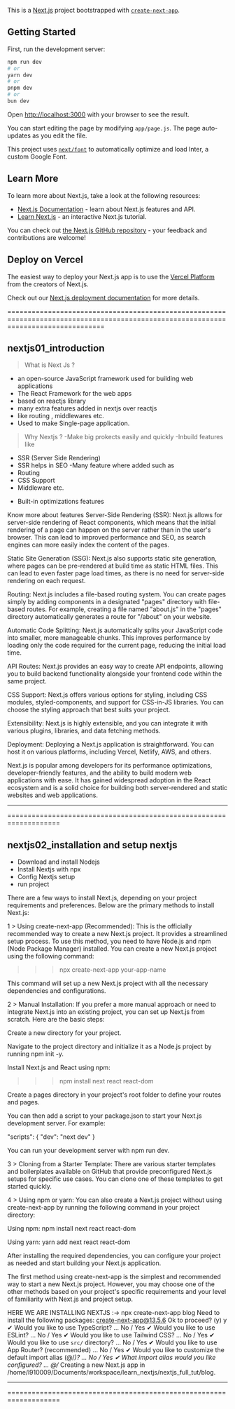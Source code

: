 This is a [Next.js](https://nextjs.org/) project bootstrapped with [`create-next-app`](https://github.com/vercel/next.js/tree/canary/packages/create-next-app).

## Getting Started

First, run the development server:

```bash
npm run dev
# or
yarn dev
# or
pnpm dev
# or
bun dev
```

Open [http://localhost:3000](http://localhost:3000) with your browser to see the result.

You can start editing the page by modifying `app/page.js`. The page auto-updates as you edit the file.

This project uses [`next/font`](https://nextjs.org/docs/basic-features/font-optimization) to automatically optimize and load Inter, a custom Google Font.

## Learn More

To learn more about Next.js, take a look at the following resources:

- [Next.js Documentation](https://nextjs.org/docs) - learn about Next.js features and API.
- [Learn Next.js](https://nextjs.org/learn) - an interactive Next.js tutorial.

You can check out [the Next.js GitHub repository](https://github.com/vercel/next.js/) - your feedback and contributions are welcome!

## Deploy on Vercel

The easiest way to deploy your Next.js app is to use the [Vercel Platform](https://vercel.com/new?utm_medium=default-template&filter=next.js&utm_source=create-next-app&utm_campaign=create-next-app-readme) from the creators of Next.js.

Check out our [Next.js deployment documentation](https://nextjs.org/docs/deployment) for more details.



====================================================================================================================================

## nextjs01_introduction
> What is Next Js ?
- an open-source JavaScript framework used for building web applications
- The React Framework for the web apps
- based on reactjs library
- many extra features added in nextjs over reactjs
- like routing , middlewares etc.
- Used to make Single-page application.


> Why Nextjs ?
-Make big prokects easily and quickly
-Inbuild features like
  * SSR (Server Side Rendering)
  * SSR helps in SEO
-Many feature where added such as
  * Routing
  * CSS Support
  * Middleware etc.
- Built-in optimizations features

Know more about features
Server-Side Rendering (SSR): Next.js allows for server-side rendering of React components, which means that the initial
rendering of a page can happen on the server rather than in the user's browser. This can lead to improved performance and SEO,
as search engines can more easily index the content of the pages.

Static Site Generation (SSG): Next.js also supports static site generation, where pages can be pre-rendered at build time as 
static HTML files. This can lead to even faster page load times, as there is no need for server-side rendering on each request.

Routing: Next.js includes a file-based routing system. You can create pages simply by adding components in a designated "pages" 
directory with file-based routes. For example, creating a file named "about.js" in the "pages" directory automatically generates 
a route for "/about" on your website.

Automatic Code Splitting: Next.js automatically splits your JavaScript code into smaller, more manageable chunks. This improves 
performance by loading only the code required for the current page, reducing the initial load time.

API Routes: Next.js provides an easy way to create API endpoints, allowing you to build backend functionality alongside your frontend 
code within the same project.

CSS Support: Next.js offers various options for styling, including CSS modules, styled-components, and support for CSS-in-JS libraries.
You can choose the styling approach that best suits your project.

Extensibility: Next.js is highly extensible, and you can integrate it with various plugins, libraries, and data fetching methods.

Deployment: Deploying a Next.js application is straightforward. You can host it on various platforms, including Vercel, Netlify, AWS, and others.

Next.js is popular among developers for its performance optimizations, developer-friendly features, and the ability to build modern web
applications with ease. It has gained widespread adoption in the React ecosystem and is a solid choice for building both server-rendered
and static websites and web applications.

-------------------------------------------------------------------
===================================================================

## nextjs02_installation and setup nextjs
- Download and install Nodejs
- Install Nextjs with npx
- Config Nextjs setup
- run project


There are a few ways to install Next.js, depending on your project requirements and preferences. Below are the primary methods to install Next.js:

1 > Using create-next-app (Recommended): This is the officially recommended way to create a new Next.js project. It provides a streamlined setup process.
To use this method, you need to have Node.js and npm (Node Package Manager) installed. You can create a new Next.js project using the following command:

>>> npx create-next-app your-app-name

This command will set up a new Next.js project with all the necessary dependencies and configurations.

2 > Manual Installation: If you prefer a more manual approach or need to integrate Next.js into an existing project, you can set up Next.js from scratch.
Here are the basic steps:

Create a new directory for your project.

Navigate to the project directory and initialize it as a Node.js project by running npm init -y.

Install Next.js and React using npm:
>>> npm install next react react-dom

Create a pages directory in your project's root folder to define your routes and pages.

You can then add a script to your package.json to start your Next.js development server. For example:

>>>
"scripts": {
  "dev": "next dev"
}

You can run your development server with npm run dev.


3 > Cloning from a Starter Template: There are various starter templates and boilerplates available on GitHub that provide preconfigured Next.js setups for specific use cases. You can clone one of these templates to get started quickly.

4 > Using npm or yarn: You can also create a Next.js project without using create-next-app by running the following command in your project directory:

Using npm:  npm install next react react-dom

Using yarn: yarn add next react react-dom

After installing the required dependencies, you can configure your project as needed and start building your Next.js application.

The first method using create-next-app is the simplest and recommended way to start a new Next.js project. However, you may choose one of the other methods based on your project's specific requirements and your level of familiarity with Next.js and project setup.



HERE WE ARE INSTALLING NEXTJS :->
npx create-next-app blog
Need to install the following packages:
  create-next-app@13.5.6
Ok to proceed? (y) y
✔ Would you like to use TypeScript? … No / Yes
✔ Would you like to use ESLint? … No / Yes
✔ Would you like to use Tailwind CSS? … No / Yes
✔ Would you like to use `src/` directory? … No / Yes
✔ Would you like to use App Router? (recommended) … No / Yes
✔ Would you like to customize the default import alias (@/*)? … No / Yes
✔ What import alias would you like configured? … @/*
Creating a new Next.js app in /home/l910009/Documents/workspace/learn_nextjs/nextjs_full_tut/blog.














-------------------------------------------------------------------
===================================================================




